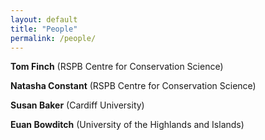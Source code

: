 ```yaml
---
layout: default
title: "People"
permalink: /people/
---
```

**Tom Finch** (RSPB Centre for Conservation Science)

**Natasha Constant** (RSPB Centre for Conservation Science)

**Susan Baker** (Cardiff University)

**Euan Bowditch** (University of the Highlands and Islands)
